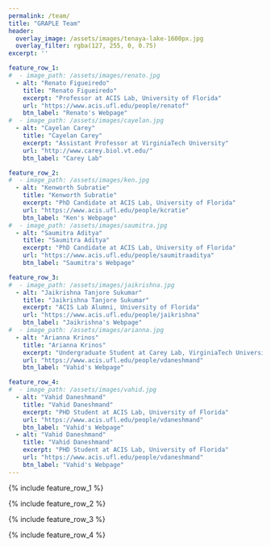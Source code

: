 ```yaml
---
permalink: /team/
title: "GRAPLE Team"
header:
  overlay_image: /assets/images/tenaya-lake-1600px.jpg
  overlay_filter: rgba(127, 255, 0, 0.75)
excerpt: ''

feature_row_1:
#  - image_path: /assets/images/renato.jpg
  - alt: "Renato Figueiredo"
    title: "Renato Figueiredo"
    excerpt: "Professor at ACIS Lab, University of Florida"
    url: "https://www.acis.ufl.edu/people/renatof"
    btn_label: "Renato's Webpage"
#  - image_path: /assets/images/cayelan.jpg
  - alt: "Cayelan Carey"
    title: "Cayelan Carey"
    excerpt: "Assistant Professor at VirginiaTech University"
    url: "http://www.carey.biol.vt.edu/"
    btn_label: "Carey Lab"

feature_row_2:
#  - image_path: /assets/images/ken.jpg
  - alt: "Kenworth Subratie"
    title: "Kenworth Subratie"
    excerpt: "PhD Candidate at ACIS Lab, University of Florida"
    url: "https://www.acis.ufl.edu/people/kcratie"
    btn_label: "Ken's Webpage"
#  - image_path: /assets/images/saumitra.jpg
  - alt: "Saumitra Aditya"
    title: "Saumitra Aditya"
    excerpt: "PhD Candidate at ACIS Lab, University of Florida"
    url: "https://www.acis.ufl.edu/people/saumitraaditya"
    btn_label: "Saumitra's Webpage"

feature_row_3:
#  - image_path: /assets/images/jaikrishna.jpg
  - alt: "Jaikrishna Tanjore Sukumar"
    title: "Jaikrishna Tanjore Sukumar"
    excerpt: "ACIS Lab Alumni, University of Florida"
    url: "https://www.acis.ufl.edu/people/jaikrishna"
    btn_label: "Jaikrishna's Webpage"
#  - image_path: /assets/images/arianna.jpg
  - alt: "Arianna Krinos"
    title: "Arianna Krinos"
    excerpt: "Undergraduate Student at Carey Lab, VirginiaTech University"
    url: "https://www.acis.ufl.edu/people/vdaneshmand"
    btn_label: "Vahid's Webpage"

feature_row_4:
#  - image_path: /assets/images/vahid.jpg
  - alt: "Vahid Daneshmand"
    title: "Vahid Daneshmand"
    excerpt: "PHD Student at ACIS Lab, University of Florida"
    url: "https://www.acis.ufl.edu/people/vdaneshmand"
    btn_label: "Vahid's Webpage"
  - alt: "Vahid Daneshmand"
    title: "Vahid Daneshmand"
    excerpt: "PHD Student at ACIS Lab, University of Florida"
    url: "https://www.acis.ufl.edu/people/vdaneshmand"
    btn_label: "Vahid's Webpage"
---
```

{% include feature_row_1 %}

{% include feature_row_2 %}

{% include feature_row_3 %}

{% include feature_row_4 %}
